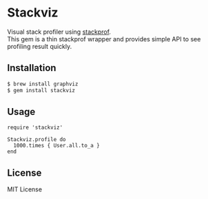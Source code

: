 # Stackviz

Visual stack profiler using [stackprof](https://github.com/tmm1/stackprof).  
This gem is a thin stackprof wrapper and provides simple API to see profiling result quickly.

## Installation

```bash
$ brew install graphviz
$ gem install stackviz
```

## Usage

```
require 'stackviz'

Stackviz.profile do
  1000.times { User.all.to_a }
end
```

## License

MIT License
